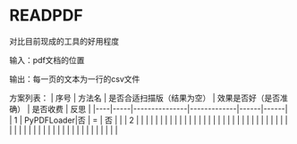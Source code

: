 # READPDF

对比目前现成的工具的好用程度

输入：pdf文档的位置

输出：每一页的文本为一行的csv文件


方案列表：
| 序号 | 方法名 | 是否合适扫描版（结果为空） | 效果是否好（是否准确） | 是否收费 | 反思 |
|----|-----|---------------|-------------|------|------|
| 1  | PyPDFLoader|否      |  =          | 否   | |
| 2   |     |               |             |      | |
|    |     |               |             |      | |
|    |     |               |             |      | |
|    |     |               |             |      | |
|    |     |               |             |      | |
|    |     |               |             |      | |
|    |     |               |             |      | |
|    |     |               |             |      | |
